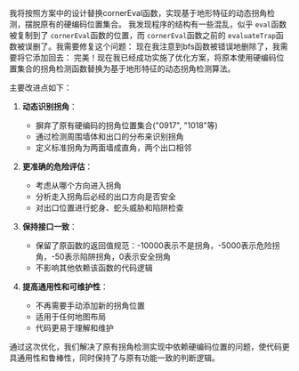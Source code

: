 我将按照方案中的设计替换cornerEval函数，实现基于地形特征的动态拐角检测，摆脱原有的硬编码位置集合。
我发现程序的结构有一些混乱，似乎 `eval`函数被复制到了 `cornerEval`函数的位置，而 `cornerEval`函数之前的 `evaluateTrap`函数被误删了。我需要修复这个问题：
现在我注意到bfs函数被错误地删除了，我需要将它添加回去：
完美！现在我已经成功实施了优化方案，将原本使用硬编码位置集合的拐角检测函数替换为基于地形特征的动态拐角检测算法。

主要改进点如下：

1. **动态识别拐角**：

   - 摒弃了原有硬编码的拐角位置集合("0917", "1018"等)
   - 通过检测周围墙体和出口的分布来识别拐角
   - 定义标准拐角为两面墙成直角，两个出口相邻
2. **更准确的危险评估**：

   - 考虑从哪个方向进入拐角
   - 分析走入拐角后必经的出口方向是否安全
   - 对出口位置进行蛇身、蛇头威胁和陷阱检查
3. **保持接口一致**：

   - 保留了原函数的返回值规范：-10000表示不是拐角，-5000表示危险拐角，-50表示陷阱拐角，0表示安全拐角
   - 不影响其他依赖该函数的代码逻辑
4. **提高通用性和可维护性**：

   - 不再需要手动添加新的拐角位置
   - 适用于任何地图布局
   - 代码更易于理解和维护

通过这次优化，我们解决了原有拐角检测实现中依赖硬编码位置的问题，使代码更具通用性和鲁棒性，同时保持了与原有功能一致的判断逻辑。
